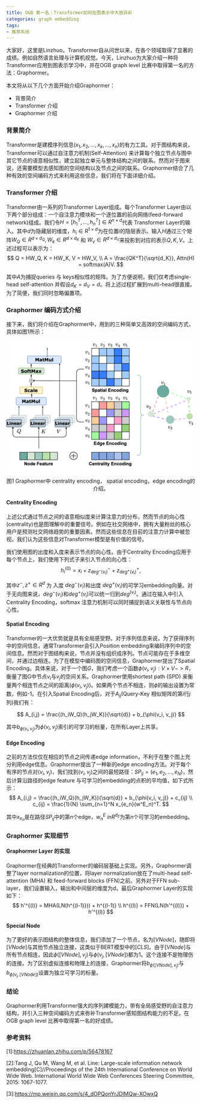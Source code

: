 ```yaml
---
title: OGB 第一名｜Transformer如何在图表示中大放异彩
categories: graph embedding
tags:
- 推荐系统
---
```


大家好，这里是Linzhuo。Transformer自从问世以来，在各个领域取得了显著的成绩。例如自然语言处理与计算机视觉。今天，Linzhuo为大家介绍一种将Transformer应用到图表示学习中，并在OGB graph level 比赛中取得第一名的方法：Graphormer。

本文将从以下几个方面开始介绍Graphormer：
- 背景简介
- Transformer 介绍
- Graphormer 介绍

### 背景简介
Transformer是建模序列信息($x_1, x_2,...,x_k, ..., x_n$)的有力工具。对于图结构来说，Transformer可以通过自注意力机制(Self-Attention) 来计算每个独立节点与图中其它节点的语意相似性，建立起独立单元与整体结构之间的联系。然而对于图来说，还需要模型去感知图的空间结构以及节点之间的联系。Graphormer结合了几种有效的空间编码方式来利用这些信息，我们将在下面详细介绍。

### Transformer 介绍
Transformer由一系列的Transformer Layer组成。每个Transformer Layer由以下两个部分组成：一个自注意力模块和一个逐位置的前向网络(feed-forward network)组成。我们令$H = [h_1^T,...,h_n^T] \in R^{n \times d}$代表 Transformer Layer的输入。其中$d$为隐藏层的维度，$h_i \in R^{1 \times d}$为在位置$i$的隐层表示。输入$H$通过三个矩阵$W_Q \in R^{d \times d_Q}, W_k \in R^{d \times d_K}$ 和 $W_v \in R^{d \times d_V}$来投影到对应的表示$Q, K, V$。上述过程可以表示为：
$$
Q = HW_Q, K = HW_K, V = HW_V, \\
A = \frac{QK^T}{\sqrt{d_K}}, Attn(H) = softmax(A)V.
$$

其中$A$为捕捉queries 与 keys相似性的矩阵。为了方便说明，我们仅考虑single-head self-attention 并假设$d_K = d_V = d$。将上述过程扩展到multi-head很直接。为了简便，我们同时忽略偏置项。
### Graphormer 编码方式介绍
接下来，我们将介绍在Graphormer中，用到的三种简单又高效的空间编码方式，具体如图1所示：

![](../images/graphormer.png)
<center>图1 Graphormer中 centrality encoding， spatial encoding，edge encoding的介绍。</center>

#### Centrality Encoding
上述公式通过节点之间的语意相似度来计算注意力的分布，然而节点的向心性 (centrality)也是图理解中的重要信号。例如在社交网络中，拥有大量粉丝的核心用户是预测社交网络趋势的重要因素。然而这些信息在目前的注意力计算中被忽视。我们认为这些信息对Transformer模型是有价值的信号。

我们使用图的出度和入度来表示节点的向心性。由于Centrality Encoding应用于每个节点上，我们使用下列式子来引入节点的向心性：
$$
h_i^{(0)} = x_i + z^-_{deg^-(v_i)} + z^+_{deg^+(v_i)},
$$

其中$z^-, z^+ \in R^d$ 为 入度 $deg^-(v_i)$和出度 $deg^+(v_i)$的可学习embedding向量。对于无向图来说，$deg^-(v_i)$和$deg^+(v_i)$可以统一归到$deg^(v_i)$。通过在输入中引入Centrality Encoding，softmax 注意力机制可以同时捕捉到语义关联性与节点向心性。

#### Spatial Encoding
Transformer的一大优势就是具有全局感受野。对于序列信息来说，为了获得序列中的空间信息，通常Transformer会引入Position embedding来编码序列中的空间信息。然而对于图结构来说，节点并没有组织成序列。节点可能存在于多维空间，并通过边相连。为了在模型中编码图的空间信息，Graphormer提出了Spatial Encoding。具体来说，对于一个图$G$，我们考虑一个函数$\phi(v_i, v_j) : V \times V ->R$，衡量了图G中节点$v_i$与$v_j$的空间关系。Graphormer使用shortest path (SPD) 来衡量两个相连节点之间的距离($\phi(v_i, v_j$))。如果两个节点不相连，则$\phi$的输出设置为常数，例如-1。在引入Spatial Encoding后，对于$A_{ij}$(Query-Key 相似矩阵的第$i$行$j$列)我们有：

$$
A_{i,j} = \frac{(h_iW_Q)(h_jW_K)}{\sqrt{d}} + b_{\phi(v_i, v_j)}
$$

其中$b_{\phi(v_i, v_j)}$为$\phi(v_i, v_j)$索引的可学习的标量，在所有Layer上共享。

#### Edge Encoding

之前的方法仅仅在相应的节点之间传递edge information，不利于在整个图上充分利用edge信息。Graphormer提出了一种新的edge encoding方法。对于每个有序的节点对$(v_i, v_j)$，我们找到$(v_i, v_j)$之间的最短路径：$SP_{ij} = (e_1, e_2, ..., e_N)$，然后计算沿路径的edge feature 与可学习的embedding的点积的平均值，如下式所示：
$$
A_{i,j} = \frac{(h_iW_Q)(h_jW_K)}{\sqrt{d}} + b_{\phi(v_i, v_j)} + c_{ij} \\
c_{ij} = \frac{1}{N} \sum_{n=1}^N x_{e_n}(w^E_n)^T.
$$

其中$x_{e_n}$是在路径$SP_{ij}$中的第$n$个edge，$w^E_n \ in R^{d_E}$为第$n$个可学习的embedding。

### Graphormer 实现细节

#### Graphormer Layer 的实现
Graphormer在经典的Transformer的编码层基础上实现。另外，Graphormer调整了layer normalization的位置，将layer normalization放在了multi-head self-attention (MHA) 和 feed-forward blocks (FFN)之前。另外对于FFN sub-layer，我们设置输入，输出和中间层的维度为$d$。最后Graphormer Layer的实现如下：
$$
h'^{(l)} = MHA(LN(h^{(l-1)})) + h^{(l-1)} \\
h^{(l)} = FFN(LN(h'^{(l)}) + h'^{(l)}
$$

#### Special Node
为了更好的表示图结构的整体信息，我们添加了一个节点，名为$[VNode]$，随即将$[VNode]$与其他节点独立连接，这类似于BERT模型中的$[CLS]$。由于$[VNode]$与所有节点相连，因此$\phi([VNode], v_j)$与$\phi(v_j, [VNode])$都为1。这个连接不是物理伤的连接。为了区别虚拟连接和物理上的连接，Graphormer将$b_{\phi([VNode], v_j)}$与$b_{\phi(v_j,[VNode])}$设置为独立可学习的标量。

### 结论
Graphormer利用Transformer强大的序列建模能力，带有全局感受野的自注意力结构，并引入三种空间编码方式来弥补Transformer感知图结构能力的不足。在OGB graph level 比赛中取得第一名的好成绩。

### 参考资料

\[1\]:https://zhuanlan.zhihu.com/p/56478167

[2]:Tang J, Qu M, Wang M, et al. Line: Large-scale information network embedding[C\]//Proceedings of the 24th International Conference on World Wide Web. International World Wide Web Conferences Steering Committee, 2015: 1067-1077.

\[3\]:https://mp.weixin.qq.com/s/4_dOPQonYrJDlMQw-XOwxQ

